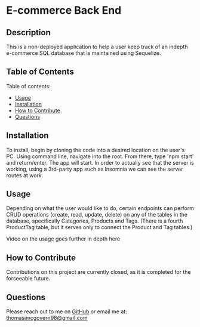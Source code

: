 # E-commerce Back End

## Description
  
 This is a non-deployed application to help a user keep track of an indepth e-commerce SQL database that is maintained using Sequelize.
  
  ## Table of Contents
  
  Table of contents:
      
  - [Usage](#usage)
  - [Installation](#installation)
  - [How to Contribute](#how-to-contribute)
  - [Questions](#questions)
      
  ## Installation
  
  To install, begin by cloning the code into a desired location on the user's PC. Using command line, navigate into the root. From there, type 'npm start' and return/enter. The app will start. In order to actually see that the server is working, using a 3rd-party app such as Insomnia we can see the server routes at work.
      
  ## Usage
  
  Depending on what the user would like to do, certain endpoints can perform CRUD operations (create, read, update, delete) on any of the tables in the database, specifically Categories, Products and Tags. (There is a fourth ProductTag table, but it serves only to connect the Product and Tag tables.)
  
  Video on the usage goes further in depth here
  
  ## How to Contribute
      
  Contributions on this project are currently closed, as it is completed for the forseeable future.
  
  ## Questions
  
  Please reach out to me on [GitHub](https://github.com/TMcG1998)
  or email me at: thomasjmcgovern98@gmail.com
